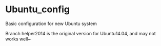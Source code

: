 # Ubuntu_config
Basic configuration for new Ubuntu system

Branch helper2014 is the original version for Ubuntu14.04, and may not works well~
